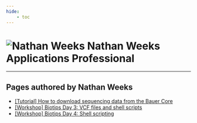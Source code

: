```yaml
---
hide:
    - toc
---
```


<h1 class="profile-header">
  <img src="/img/people/nathanweeks.jpg" alt="Nathan Weeks">
  <span class="profile-name">
    Nathan Weeks<br>
    <span class="profile-title">Applications Professional</span>
  </span>
</h1>





---

## Pages authored by Nathan Weeks

 - [[Tutorial] How to download sequencing data from the Bauer Core](../resources/Tutorials/how-can-i-download-my-sequencing-data.md)
 - [[Workshop] Biotips Day 3: VCF files and shell scripts](../workshops/biotips/Biotips-workshop-Day3.md)
 - [[Workshop] Biotips Day 4: Shell scripting](../workshops/biotips/Biotips-workshop-Day4.md)